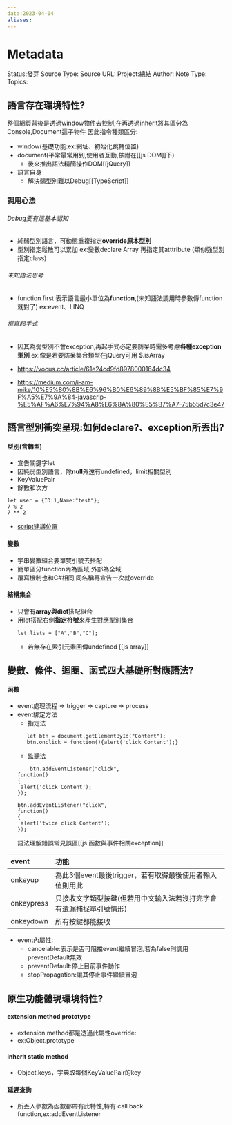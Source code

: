 ```yaml
---
data:2023-04-04
aliases:
---
```

# Metadata
Status:發芽
Source Type:
Source URL:
Project:總結
Author:
Note Type:
Topics:


## 語言存在環境特性?
整個網頁背後是透過window物件去控制,在再透過inherit將其區分為Console,Document這子物件
因此指令種類區分:
- window(基礎功能:ex:網址、初始化跳轉位置)
- document(平常最常用到,使用者互動,依附在[[js DOM]]下)
  -  後來推出語法精簡操作DOM[[jQuery]]
- 語言自身
  - 解決弱型別難以Debug[[TypeScript]]
### 調用心法
###### Debug要有這基本認知
- 純弱型別語言，可動態重複指定**override原本型別**
- 型別指定鬆散可以累加
	ex:變數declare Array 再指定其atttribute (類似強型別指定class)
###### 未知語法思考
- function first 表示語言最小單位為**function**,(未知語法調用時參數傳function就對了)
ex:event、LINQ
###### 撰寫起手式
- 因其為弱型別不會exception,再起手式必定要防呆時需多考慮**各種exception型別**
	ex:像是若要防呆集合類型在jQuery可用 $.isArray
	
- https://vocus.cc/article/61e24cd9fd8978000164dc34
- https://medium.com/i-am-mike/10%E5%80%8B%E6%96%B0%E6%89%8B%E5%BF%85%E7%9F%A5%E7%9A%84-javascrip-%E5%AF%A6%E7%94%A8%E6%8A%80%E5%B7%A7-75b55d7c3e47

## 語言型別衝突呈現:如何declare?、exception所丟出?


#### 型別(含轉型)
- 宣告關鍵字let 
- 因純弱型別語言，除**null**外還有undefined，limit相關型別
- KeyValuePair
- 餘數和次方
```
let user = {ID:1,Name:"test"};
7 % 2
7 ** 2
```
- [script建議位置](https://codertw.com/%E5%89%8D%E7%AB%AF%E9%96%8B%E7%99%BC/283038/)
#### 變數
- 字串變數組合要單雙引號去搭配 
- 簡單區分function內為區域,外部為全域
- 覆寫機制也和C#相同,同名稱再宣告一次就override
#### 結構集合
- 只會有**array與dict**搭配組合
- 用let搭配右側**指定符號**來產生對應型別集合 
  ```
  let lists = ["A","B","C"];
  ```
  - 若無存在索引元素回傳undefined
  [[js array]]
  
## 變數、條件、迴圈、函式四大基礎所對應語法?
#### 函數

- event處理流程 => trigger => capture => process
- event綁定方法
     - 指定法
     ```
        let btn = document.getElementById("Content");
        btn.onclick = function(){alert('click Content');}
     ```
     - 監聽法
     ```
         btn.addEventListener("click",
    function()
    {
      alert('click Content');
    });

    btn.addEventListener("click",
    function()
    {
      alert('twice click Content');
    });
     ```
     語法理解錯誤常見誤區[[js 函數與事件相關exception]]
    

|event|功能|
|:--|:--|
|onkeyup|為此3個event最後trigger，若有取得最後使用者輸入值則用此|
|onkeypress|只接收文字類型按鍵(但若用中文輸入法若沒打完字會有遺漏捕捉單引號情形)|
|onkeydown|所有按鍵都能接收|

- event內屬性:
  - cancelable:表示是否可阻擋event繼續冒泡,若為false則調用preventDefault無效
  - preventDefault:停止目前事件動作
  - stopPropagation:讓其停止事件繼續冒泡



## 原生功能體現環境特性?
#### extension method prototype
- extension method都是透過此屬性override:
- ex:Object.prototype
#### inherit static method
- Object.keys，字典取每個KeyValuePair的key
#### 延遲查詢
- 所丟入參數為函數都帶有此特性,特有 call back function,ex:addEventListener